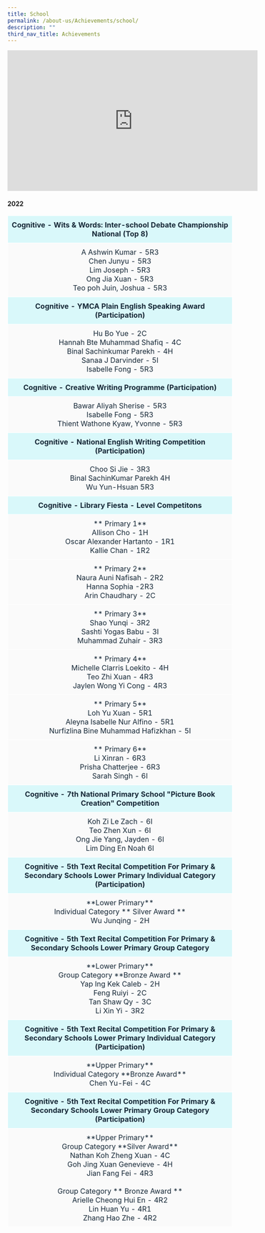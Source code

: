 ```yaml
---
title: School
permalink: /about-us/Achievements/school/
description: ""
third_nav_title: Achievements
---
```

<iframe width="560" height="315" src="https://www.youtube.com/embed/-BnL4DcAhJ0" title="YouTube video player" frameborder="0" allow="accelerometer; autoplay; clipboard-write; encrypted-media; gyroscope; picture-in-picture; web-share" allowfullscreen=""></iframe>

#### 2022

<table style="border-collapse:collapse;border-spacing:0" class="tg">
	<thead>
		<tr>
			<th style="background-color:#D9F8FA;border-color:#ffffff;border-style:solid;border-width:1px;color:#162837;padding:10px 5px;text-align:center;vertical-align:top;word-break:normal">Cognitive - Wits &amp; Words: Inter-school Debate Championship National (Top 8)</th>
		</tr>
	</thead>
	<tbody>
		<tr>
			<td style="background-color:#FAFAFA;border-color:#ffffff;border-style:solid;border-width:1px;color:#162837;padding:10px 5px;text-align:center;vertical-align:top;word-break:normal">
				A Ashwin Kumar - 5R3 <br>
				Chen Junyu - 5R3 <br> Lim Joseph - 5R3 <br>Ong Jia Xuan - 5R3 <br> Teo poh Juin, Joshua - 5R3
			</td>
		</tr>
		<tr>
			<td style="background-color:#D9F8FA;border-color:#ffffff;border-style:solid;border-width:1px;color:#162837;padding:10px 5px;text-align:center;vertical-align:top;word-break:normal"><b>Cognitive - YMCA Plain English Speaking Award (Participation)</b>
			</td>
		</tr>
		<tr>
			<td style="background-color:#FAFAFA;border-color:#ffffff;border-style:solid;border-width:1px;color:#162837;padding:10px 5px;text-align:center;vertical-align:top;word-break:normal">
				Hu Bo Yue - 2C<br> Hannah Bte Muhammad Shafiq - 4C <br> Binal Sachinkumar Parekh - 4H <br> Sanaa J Darvinder - 5I <br> Isabelle Fong - 5R3
			</td>
		</tr>
		<tr>
			<td style="background-color:#D9F8FA;border-color:#ffffff;border-style:solid;border-width:1px;color:#162837;padding:10px 5px;text-align:center;vertical-align:top;word-break:normal"><b> Cognitive - Creative Writing Programme (Participation)</b>
			</td>
		</tr>
		<tr>
			<td style="background-color:#FAFAFA;border-color:#ffffff;border-style:solid;border-width:1px;color:#162837;padding:10px 5px;text-align:center;vertical-align:top;word-break:normal">
				Bawar Aliyah Sherise - 5R3<br>Isabelle Fong - 5R3 <br> Thient Wathone Kyaw, Yvonne - 5R3
			</td>
		</tr>
		<tr>
			<td style="background-color:#D9F8FA;border-color:#ffffff;border-style:solid;border-width:1px;color:#162837;padding:10px 5px;text-align:center;vertical-align:top;word-break:normal"><b>Cognitive - National English Writing Competition (Participation) </b>
			</td>
		</tr>
		<tr>
			<td style="background-color:#FAFAFA;border-color:#ffffff;border-style:solid;border-width:1px;color:#162837;padding:10px 5px;text-align:center;vertical-align:top;word-break:normal">
				Choo Si Jie - 3R3<br>Binal SachinKumar Parekh 4H<br> Wu Yun-Hsuan 5R3
			</td>
		</tr>
			<tr>
			<td style="background-color:#D9F8FA;border-color:#ffffff;border-style:solid;border-width:1px;color:#162837;padding:10px 5px;text-align:center;vertical-align:top;word-break:normal"><b>Cognitive - Library Fiesta - Level Competitons  </b>
			</td>
		</tr>
		<tr>
			<td style="background-color:#FAFAFA;border-color:#ffffff;border-style:solid;border-width:1px;color:#162837;padding:10px 5px;text-align:center;vertical-align:top;word-break:normal">** Primary 1** <br>
				Allison Cho - 1H<br>Oscar Alexander Hartanto - 1R1<br> Kallie Chan - 1R2
						</td>
		</tr>
		<tr>
			<td style="background-color:#FAFAFA;border-color:#ffffff;border-style:solid;border-width:1px;color:#162837;padding:10px 5px;text-align:center;vertical-align:top;word-break:normal">** Primary 2** <br>
				Naura Auni Nafisah - 2R2<br>Hanna Sophia -2R3<br> Arin Chaudhary - 2C          							  </td>
		</tr>
		<tr>
			<td style="background-color:#FAFAFA;border-color:#ffffff;border-style:solid;border-width:1px;color:#162837;padding:10px 5px;text-align:center;vertical-align:top;word-break:normal">** Primary 3** <br>
				Shao Yunqi - 3R2<br>Sashti Yogas Babu - 3I<br> Muhammad Zuhair - 3R3
				  </td>
		</tr>
		<tr>
			<td style="background-color:#FAFAFA;border-color:#ffffff;border-style:solid;border-width:1px;color:#162837;padding:10px 5px;text-align:center;vertical-align:top;word-break:normal">** Primary 4** <br>
				Michelle Clarris Loekito - 4H<br>Teo Zhi Xuan - 4R3<br> Jaylen Wong Yi Cong - 4R3
						  </td>
		</tr>
		<tr>
			<td style="background-color:#FAFAFA;border-color:#ffffff;border-style:solid;border-width:1px;color:#162837;padding:10px 5px;text-align:center;vertical-align:top;word-break:normal">** Primary 5** <br>
			Loh Yu Xuan - 5R1<br>Aleyna Isabelle Nur Alfino - 5R1<br> Nurfizlina Bine Muhammad Hafizkhan - 5I
							  </td>
		</tr>
		<tr>
			<td style="background-color:#FAFAFA;border-color:#ffffff;border-style:solid;border-width:1px;color:#162837;padding:10px 5px;text-align:center;vertical-align:top;word-break:normal">** Primary 6** <br>
			Li Xinran - 6R3<br>Prisha Chatterjee - 6R3<br>Sarah Singh - 6I
					</td>
		</tr>
		<tr>
					<td style="background-color:#D9F8FA;border-color:#ffffff;border-style:solid;border-width:1px;color:#162837;padding:10px 5px;text-align:center;vertical-align:top;word-break:normal"><b> Cognitive - 7th National Primary School "Picture Book Creation" Competition </b>
			</td>
		</tr>
		<tr>
			<td style="background-color:#FAFAFA;border-color:#ffffff;border-style:solid;border-width:1px;color:#162837;padding:10px 5px;text-align:center;vertical-align:top;word-break:normal">
				Koh Zi Le Zach - 6I <br>Teo Zhen Xun - 6I <br> Ong Jie Yang, Jayden - 6I <br> Lim Ding En Noah 6I
			</td>
		</tr>
		<tr>
			<td style="background-color:#D9F8FA;border-color:#ffffff;border-style:solid;border-width:1px;color:#162837;padding:10px 5px;text-align:center;vertical-align:top;word-break:normal"><b> Cognitive - 5th Text Recital Competition For Primary &amp; Secondary Schools Lower Primary Individual Category  (Participation)</b>
			</td>
		</tr>
		<tr>
			<td style="background-color:#FAFAFA;border-color:#ffffff;border-style:solid;border-width:1px;color:#162837;padding:10px 5px;text-align:center;vertical-align:top;word-break:normal"> **Lower Primary** <br>Individual Category ** Silver Award **<br>Wu Junqing - 2H
					</td>
		</tr>
		<tr>
			<td style="background-color:#D9F8FA;border-color:#ffffff;border-style:solid;border-width:1px;color:#162837;padding:10px 5px;text-align:center;vertical-align:top;word-break:normal"><b> Cognitive - 5th Text Recital Competition For Primary &amp; Secondary Schools Lower Primary Group Category </b>
			</td>
		</tr>
		<tr>
			<td style="background-color:#FAFAFA;border-color:#ffffff;border-style:solid;border-width:1px;color:#162837;padding:10px 5px;text-align:center;vertical-align:top;word-break:normal"> **Lower Primary** <br>Group Category **Bronze Award **<br>
Yap Ing Kek Caleb - 2H <br> Feng Ruiyi - 2C <br> Tan Shaw Qy - 3C <br> Li Xin Yi - 3R2
					</td>
		</tr>
		<tr>
			<td style="background-color:#D9F8FA;border-color:#ffffff;border-style:solid;border-width:1px;color:#162837;padding:10px 5px;text-align:center;vertical-align:top;word-break:normal"><b> Cognitive - 5th Text Recital Competition For Primary &amp; Secondary Schools Lower Primary Individual Category  (Participation)</b>
			</td>
		</tr>
		<tr>
			<td style="background-color:#FAFAFA;border-color:#ffffff;border-style:solid;border-width:1px;color:#162837;padding:10px 5px;text-align:center;vertical-align:top;word-break:normal"> **Upper Primary** <br>Individual Category **Bronze Award** <br>Chen Yu-Fei - 4C
						</td>
		</tr>
		<tr>
			<td style="background-color:#D9F8FA;border-color:#ffffff;border-style:solid;border-width:1px;color:#162837;padding:10px 5px;text-align:center;vertical-align:top;word-break:normal"><b> Cognitive - 5th Text Recital Competition For Primary &amp; Secondary Schools Lower Primary Group Category (Participation)</b>
			</td>
		</tr>
		<tr>
			<td style="background-color:#FAFAFA;border-color:#ffffff;border-style:solid;border-width:1px;color:#162837;padding:10px 5px;text-align:center;vertical-align:top;word-break:normal"> **Upper Primary** <br>Group Category **Silver Award**<br>
				Nathan Koh Zheng Xuan - 4C <br>Goh Jing Xuan Genevieve - 4H <br> Jian Fang Fei - 4R3<br><br>
				Group Category ** Bronze Award **<br>Arielle Cheong Hui En - 4R2 <br>Lin Huan Yu - 4R1 <br> Zhang Hao Zhe - 4R2
             </td></tr></tbody>
             </table>